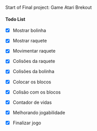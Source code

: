 
Start of Final project: Game Atari Brekout 

#### Todo List
- [x] Mostrar bolinha
- [x] Mostrar raquete
- [x] Movimentar raquete
- [x] Colisões da raquete
- [x] Colisões da bolinha
- [x] Colocar os blocos
- [x] Colisão com os blocos
- [x] Contador de vidas
- [x] Melhorando jogabilidade
- [x] Finalizar jogo

